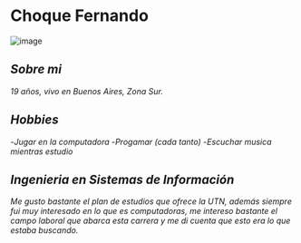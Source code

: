 # **Choque Fernando**
![image](https://github.com/pdepjuevesTT/2024-presentacion-Fernando17A/assets/164186811/f3e7519b-b689-47ff-b710-cf91ad680956)
## ***Sobre mi***
*19 años, vivo en Buenos Aires, Zona Sur.*
## ***Hobbies***
-*Jugar en la computadora*
-*Progamar (cada tanto)*
-*Escuchar musica mientras estudio*
## ***Ingenieria en Sistemas de Información***
*Me gusto bastante el plan de estudios que ofrece la UTN, además siempre fui muy interesado en lo que es computadoras, me intereso bastante el campo laboral que abarca esta carrera y me di cuenta que esto era lo que estaba buscando.*
